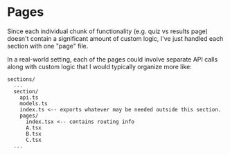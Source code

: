 # Pages
Since each individual chunk of functionality (e.g. quiz vs results page) doesn't contain a significant amount of custom logic, I've just handled each section with one "page" file.

In a real-world setting, each of the pages could involve separate API calls along with custom logic that I would typically organize more like:
```
sections/
  ...
  section/
    api.ts
    models.ts
    index.ts <-- exports whatever may be needed outside this section.
    pages/
      index.tsx <-- contains routing info
      A.tsx
      B.tsx
      C.tsx
  ...
```